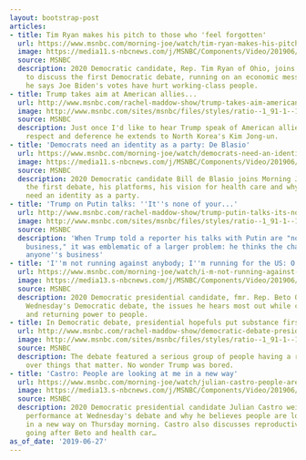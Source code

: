 ```yaml
---
layout: bootstrap-post
articles:
- title: Tim Ryan makes his pitch to those who 'feel forgotten'
  url: https://www.msnbc.com/morning-joe/watch/tim-ryan-makes-his-pitch-to-those-who-feel-forgotten-62783045881
  image: https://media11.s-nbcnews.com/j/MSNBC/Components/Video/201906/n_mj_ryan_190627_1920x1080.nbcnews-fp-1200-630.jpg
  source: MSNBC
  description: 2020 Democratic candidate, Rep. Tim Ryan of Ohio, joins Morning Joe
    to discuss the first Democratic debate, running on an economic message and why
    he says Joe Biden's votes have hurt working-class people.
- title: Trump takes aim at American allies...
  url: http://www.msnbc.com/rachel-maddow-show/trump-takes-aim-american-allies-again-ahead-g-20-summit
  image: http://www.msnbc.com/sites/msnbc/files/styles/ratio--1_91-1--1200x630/public/2018-06-11t010420z_158943642_rc14ad47f1a0_rtrmadp_3_g7-summit-canada.jpg?itok=KDWzy65N
  source: MSNBC
  description: Just once I'd like to hear Trump speak of American allies with the
    respect and deference he extends to North Korea's Kim Jong-un.
- title: 'Democrats need an identity as a party: De Blasio'
  url: https://www.msnbc.com/morning-joe/watch/democrats-need-an-identity-as-a-party-de-blasio-62779461977
  image: https://media11.s-nbcnews.com/j/MSNBC/Components/Video/201906/n_mj_deblasio_190627_1920x1080.nbcnews-fp-1200-630.jpg
  source: MSNBC
  description: 2020 Democratic candidate Bill de Blasio joins Morning Joe to discuss
    the first debate, his platforms, his vision for health care and why he says Democrats
    need an identity as a party.
- title: 'Trump on Putin talks: ''It''s none of your...'
  url: http://www.msnbc.com/rachel-maddow-show/trump-putin-talks-its-none-your-business
  image: http://www.msnbc.com/sites/msnbc/files/styles/ratio--1_91-1--1200x630/public/ap_18197550077492.jpg?itok=OKveumY0
  source: MSNBC
  description: 'When Trump told a reporter his talks with Putin are "none of your
    business," it was emblematic of a larger problem: he thinks the chats aren''t
    anyone''s business'
- title: 'I''m not running against anybody; I''m running for the US: O''Rourke'
  url: https://www.msnbc.com/morning-joe/watch/i-m-not-running-against-anybody-i-m-running-for-the-us-o-rourke-62778949687
  image: https://media13.s-nbcnews.com/j/MSNBC/Components/Video/201906/n_mj_beto_190627_1920x1080.nbcnews-fp-1200-630.jpg
  source: MSNBC
  description: 2020 Democratic presidential candidate, fmr. Rep. Beto O'Rourke, discusses
    Wednesday's Democratic debate, the issues he hears most out while campaigning
    and returning power to people.
- title: In Democratic debate, presidential hopefuls put substance first
  url: http://www.msnbc.com/rachel-maddow-show/democratic-debate-presidential-hopefuls-put-substance-first
  image: http://www.msnbc.com/sites/msnbc/files/styles/ratio--1_91-1--1200x630/public/articles/debate_1.png?itok=2M-CaNmh
  source: MSNBC
  description: The debate featured a serious group of people having a real debate
    over things that matter. No wonder Trump was bored.
- title: 'Castro: People are looking at me in a new way'
  url: https://www.msnbc.com/morning-joe/watch/julian-castro-people-are-looking-at-me-in-a-new-way-62773829964
  image: https://media13.s-nbcnews.com/j/MSNBC/Components/Video/201906/n_mj_castro_190627_1920x1080.nbcnews-fp-1200-630.jpg
  source: MSNBC
  description: 2020 Democratic presidential candidate Julian Castro weighs in on his
    performance at Wednesday's debate and why he believes people are looking at him
    in a new way on Thursday morning. Castro also discusses reproductive justice,
    going after Beto and health car…
as_of_date: '2019-06-27'
---
```


